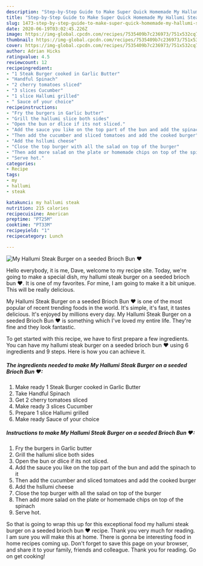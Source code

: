 ```yaml
---
description: "Step-by-Step Guide to Make Super Quick Homemade My Hallumi Steak Burger on a seeded Brioch Bun ❤"
title: "Step-by-Step Guide to Make Super Quick Homemade My Hallumi Steak Burger on a seeded Brioch Bun ❤"
slug: 1473-step-by-step-guide-to-make-super-quick-homemade-my-hallumi-steak-burger-on-a-seeded-brioch-bun
date: 2020-06-19T03:02:45.226Z
image: https://img-global.cpcdn.com/recipes/7535409b7c236973/751x532cq70/my-hallumi-steak-burger-on-a-seeded-brioch-bun-❤-recipe-main-photo.jpg
thumbnail: https://img-global.cpcdn.com/recipes/7535409b7c236973/751x532cq70/my-hallumi-steak-burger-on-a-seeded-brioch-bun-❤-recipe-main-photo.jpg
cover: https://img-global.cpcdn.com/recipes/7535409b7c236973/751x532cq70/my-hallumi-steak-burger-on-a-seeded-brioch-bun-❤-recipe-main-photo.jpg
author: Adrian Hicks
ratingvalue: 4.5
reviewcount: 12
recipeingredient:
- "1 Steak Burger cooked in Garlic Butter"
- "Handful Spinach"
- "2 cherry tomatoes sliced"
- "3 slices Cucumber"
- "1 slice Hallumi grilled"
- " Sauce of your choice"
recipeinstructions:
- "Fry the burgers in Garlic butter"
- "Grill the hallumi slice both sides"
- "Open the bun or dlice if its not sliced."
- "Add the sauce you like on the top part of the bun and add the spinach to it"
- "Then add the cucumber and sliced tomatoes and add the cooked burger"
- "Add the hsllumi cheese"
- "Close the top burger with all the salad on top of the burger"
- "Then add more salad on the plate or homemade chips on top of the spinach"
- "Serve hot."
categories:
- Recipe
tags:
- my
- hallumi
- steak

katakunci: my hallumi steak 
nutrition: 215 calories
recipecuisine: American
preptime: "PT25M"
cooktime: "PT33M"
recipeyield: "1"
recipecategory: Lunch

---
```



![My Hallumi Steak Burger on a seeded Brioch Bun ❤](https://img-global.cpcdn.com/recipes/7535409b7c236973/751x532cq70/my-hallumi-steak-burger-on-a-seeded-brioch-bun-❤-recipe-main-photo.jpg)

Hello everybody, it is me, Dave, welcome to my recipe site. Today, we're going to make a special dish, my hallumi steak burger on a seeded brioch bun ❤. It is one of my favorites. For mine, I am going to make it a bit unique. This will be really delicious.



My Hallumi Steak Burger on a seeded Brioch Bun ❤ is one of the most popular of recent trending foods in the world. It's simple, it's fast, it tastes delicious. It's enjoyed by millions every day. My Hallumi Steak Burger on a seeded Brioch Bun ❤ is something which I've loved my entire life. They're fine and they look fantastic.


To get started with this recipe, we have to first prepare a few ingredients. You can have my hallumi steak burger on a seeded brioch bun ❤ using 6 ingredients and 9 steps. Here is how you can achieve it.

<!--inarticleads1-->

##### The ingredients needed to make My Hallumi Steak Burger on a seeded Brioch Bun ❤:

1. Make ready 1 Steak Burger cooked in Garlic Butter
1. Take Handful Spinach
1. Get 2 cherry tomatoes sliced
1. Make ready 3 slices Cucumber
1. Prepare 1 slice Hallumi grilled
1. Make ready  Sauce of your choice




<!--inarticleads2-->

##### Instructions to make My Hallumi Steak Burger on a seeded Brioch Bun ❤:

1. Fry the burgers in Garlic butter
1. Grill the hallumi slice both sides
1. Open the bun or dlice if its not sliced.
1. Add the sauce you like on the top part of the bun and add the spinach to it
1. Then add the cucumber and sliced tomatoes and add the cooked burger
1. Add the hsllumi cheese
1. Close the top burger with all the salad on top of the burger
1. Then add more salad on the plate or homemade chips on top of the spinach
1. Serve hot.




So that is going to wrap this up for this exceptional food my hallumi steak burger on a seeded brioch bun ❤ recipe. Thank you very much for reading. I am sure you will make this at home. There is gonna be interesting food in home recipes coming up. Don't forget to save this page on your browser, and share it to your family, friends and colleague. Thank you for reading. Go on get cooking!
